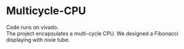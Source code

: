 # Multicycle-CPU  
Code runs on vivado.  
The project encapsulates a multi-cycle CPU. We designed a Fibonacci displaying with nixie tube.
